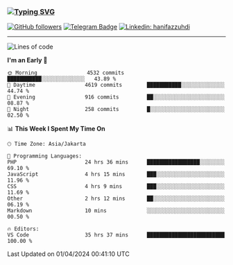 ### [![Typing SVG](https://readme-typing-svg.herokuapp.com?font=lato&size=22&lines=Hi+There+👋)](https://git.io/typing-svg) 

[![GitHub followers](https://img.shields.io/github/followers/hanifazzuhdi?label=Follow&style=social)](https://github.com/hanifazzuhdi/?tab=follow) 
[![Telegram Badge](https://img.shields.io/badge/-hanif0198-blue?style=social&logo=telegram&link=https://www.t.me/hanif0198/)](https://www.t.me/hanif0198/) 
[![Linkedin: hanifazzuhdi](https://img.shields.io/badge/-hanifazzuhdi-blue?style=flat-square&logo=Linkedin&logoColor=white&link=https://www.linkedin.com/in/hanif-az-zuhdi-69688019b/)](https://www.linkedin.com/in/hanif-az-zuhdi-69688019b/) 

<hr/>

<!--START_SECTION:waka-->
![Lines of code](https://img.shields.io/badge/From%20Hello%20World%20I%27ve%20Written-49.9%20million%20lines%20of%20code-blue)

**I'm an Early 🐤** 

```text
🌞 Morning                4532 commits        ███████████░░░░░░░░░░░░░░   43.89 % 
🌆 Daytime                4619 commits        ███████████░░░░░░░░░░░░░░   44.74 % 
🌃 Evening                916 commits         ██░░░░░░░░░░░░░░░░░░░░░░░   08.87 % 
🌙 Night                  258 commits         █░░░░░░░░░░░░░░░░░░░░░░░░   02.50 % 
```


📊 **This Week I Spent My Time On** 

```text
🕑︎ Time Zone: Asia/Jakarta

💬 Programming Languages: 
PHP                      24 hrs 36 mins      █████████████████░░░░░░░░   69.10 % 
JavaScript               4 hrs 15 mins       ███░░░░░░░░░░░░░░░░░░░░░░   11.96 % 
CSS                      4 hrs 9 mins        ███░░░░░░░░░░░░░░░░░░░░░░   11.69 % 
Other                    2 hrs 12 mins       ██░░░░░░░░░░░░░░░░░░░░░░░   06.19 % 
Markdown                 10 mins             ░░░░░░░░░░░░░░░░░░░░░░░░░   00.50 % 

🔥 Editors: 
VS Code                  35 hrs 37 mins      █████████████████████████   100.00 % 
```


 Last Updated on 01/04/2024 00:41:10 UTC
<!--END_SECTION:waka-->
